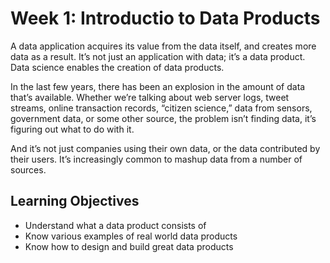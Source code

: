 # Week 1: Introductio to Data Products

A data application acquires its value from the data itself, and creates more data as a result. It’s not just an application with data; it’s a data product. Data science enables the creation of data products.

In the last few years, there has been an explosion in the amount of data that’s available. Whether we’re talking about web server logs, tweet streams, online transaction records, “citizen science,” data from sensors, government data, or some other source, the problem isn’t finding data, it’s figuring out what to do with it.

And it’s not just companies using their own data, or the data contributed by their users. It’s increasingly common to mashup data from a number of sources.

## Learning Objectives

* Understand what a data product consists of
* Know various examples of real world data products
* Know how to design and build great data products

